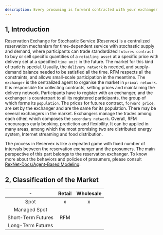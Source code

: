 ```yaml
---
description: Every prosuming is forward contracted with your exchanger! -- Slogan of Reservex
---
```


## 1, Introduction

Reservation Exchange for Stochastic Service (Reservex) is a centralized reservation mechanism for time-dependent service with stochastic supply and demand, where participants can trade standardized `futures contract` to buy or sell specific quantities of a `retailing asset` at a specific price with delivery set at a specified `time unit` in the future. The market for this kind of trade is special. Usually, the `delivery network` is needed, and supply-demand balance needed to be satisfied all the time. RFM respects all the constraints, and allows small-scale participation in the meantime. The `exchanger` is the centralized agent to organise the market in `primal network`. It is responsible for collecting contracts, setting prices and maintaining the delivery network. Participants have to register with an exchanger, and the exchanger is counterpart to all its registered participants, the group of which forms its `population`. The prices for futures contract, `forward price`, are set by the exchanger and are the same for its population. There may be several exchangers in the market. Exchangers manage the trades among each other, which composes the `secondary network`. Overall, RFM encourages early booking, prediction and flexibility. It can be applied in many areas, among which the most promising two are distributed energy system, Internet streaming and food distribution.

The process in Reservex is like a repeated game with fixed number of intervals between the reservation exchanger and the prosumers. The main perspective of this part belongs to the reservation exchanger. To know more about the behaviors and policies of prosumers, please consult [RexNet-Docs/Agent-Based Modeling](https://edxu96.gitbook.io/rexnet-docs/simulation/abm).

## 2, Classification of the Market

|         -          | Retail | Wholesale |
|:------------------:|:------:|:---------:|
|        Spot        |   x    |     x     |
|    Managed Spot    |        |           |
| Short-Term Futures |  RFM   |           |
| Long-Term Futures  |        |           |
